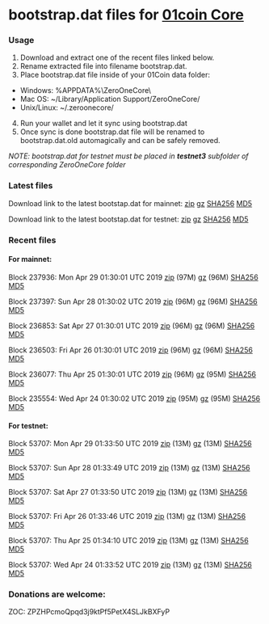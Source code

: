# bootstrap.dat files for [01coin Core](https://01coin.io)

### Usage

1. Download and extract one of the recent files linked below.
2. Rename extracted file into filename bootstrap.dat.
3. Place bootstrap.dat file inside of your 01Coin data folder:
 - Windows: %APPDATA%\ZeroOneCore\
 - Mac OS: ~/Library/Application Support/ZeroOneCore/
 - Unix/Linux: ~/.zeroonecore/
4. Run your wallet and let it sync using bootstrap.dat
5. Once sync is done bootstrap.dat file will be renamed to bootstrap.dat.old automagically and can be safely removed.

_NOTE: bootstrap.dat for testnet must be placed in **testnet3** subfolder of corresponding ZeroOneCore folder_

### Latest files
Download link to the latest bootstap.dat for mainnet: [zip](https://files.01coin.io/mainnet/bootstrap.dat.zip) [gz](https://files.01coin.io/mainnet/bootstrap.dat.tar.gz) [SHA256](https://files.01coin.io/mainnet/sha256.txt) [MD5](https://files.01coin.io/mainnet/md5.txt)

Download link to the latest bootstap.dat for testnet: [zip](https://files.01coin.io/testnet/bootstrap.dat.zip) [gz](https://files.01coin.io/testnet/bootstrap.dat.tar.gz) [SHA256](https://files.01coin.io/testnet/sha256.txt) [MD5](https://files.01coin.io/testnet/md5.txt)

### Recent files

#### For mainnet:

Block 237936: Mon Apr 29 01:30:01 UTC 2019 [zip](https://files.01coin.io/mainnet/2019-04-29/bootstrap.dat.zip) (97M) [gz](https://files.01coin.io/mainnet/2019-04-29/bootstrap.dat.tar.gz) (96M) [SHA256](https://files.01coin.io/mainnet/2019-04-29/sha256.txt) [MD5](https://files.01coin.io/mainnet/2019-04-29/md5.txt)

Block 237397: Sun Apr 28 01:30:02 UTC 2019 [zip](https://files.01coin.io/mainnet/2019-04-28/bootstrap.dat.zip) (96M) [gz](https://files.01coin.io/mainnet/2019-04-28/bootstrap.dat.tar.gz) (96M) [SHA256](https://files.01coin.io/mainnet/2019-04-28/sha256.txt) [MD5](https://files.01coin.io/mainnet/2019-04-28/md5.txt)

Block 236853: Sat Apr 27 01:30:01 UTC 2019 [zip](https://files.01coin.io/mainnet/2019-04-27/bootstrap.dat.zip) (96M) [gz](https://files.01coin.io/mainnet/2019-04-27/bootstrap.dat.tar.gz) (96M) [SHA256](https://files.01coin.io/mainnet/2019-04-27/sha256.txt) [MD5](https://files.01coin.io/mainnet/2019-04-27/md5.txt)

Block 236503: Fri Apr 26 01:30:01 UTC 2019 [zip](https://files.01coin.io/mainnet/2019-04-26/bootstrap.dat.zip) (96M) [gz](https://files.01coin.io/mainnet/2019-04-26/bootstrap.dat.tar.gz) (96M) [SHA256](https://files.01coin.io/mainnet/2019-04-26/sha256.txt) [MD5](https://files.01coin.io/mainnet/2019-04-26/md5.txt)

Block 236077: Thu Apr 25 01:30:01 UTC 2019 [zip](https://files.01coin.io/mainnet/2019-04-25/bootstrap.dat.zip) (96M) [gz](https://files.01coin.io/mainnet/2019-04-25/bootstrap.dat.tar.gz) (95M) [SHA256](https://files.01coin.io/mainnet/2019-04-25/sha256.txt) [MD5](https://files.01coin.io/mainnet/2019-04-25/md5.txt)

Block 235554: Wed Apr 24 01:30:02 UTC 2019 [zip](https://files.01coin.io/mainnet/2019-04-24/bootstrap.dat.zip) (95M) [gz](https://files.01coin.io/mainnet/2019-04-24/bootstrap.dat.tar.gz) (95M) [SHA256](https://files.01coin.io/mainnet/2019-04-24/sha256.txt) [MD5](https://files.01coin.io/mainnet/2019-04-24/md5.txt)


#### For testnet:

Block 53707: Mon Apr 29 01:33:50 UTC 2019 [zip](https://files.01coin.io/testnet/2019-04-29/bootstrap.dat.zip) (13M) [gz](https://files.01coin.io/testnet/2019-04-29/bootstrap.dat.tar.gz) (13M) [SHA256](https://files.01coin.io/testnet/2019-04-29/sha256.txt) [MD5](https://files.01coin.io/testnet/2019-04-29/md5.txt)

Block 53707: Sun Apr 28 01:33:49 UTC 2019 [zip](https://files.01coin.io/testnet/2019-04-28/bootstrap.dat.zip) (13M) [gz](https://files.01coin.io/testnet/2019-04-28/bootstrap.dat.tar.gz) (13M) [SHA256](https://files.01coin.io/testnet/2019-04-28/sha256.txt) [MD5](https://files.01coin.io/testnet/2019-04-28/md5.txt)

Block 53707: Sat Apr 27 01:33:50 UTC 2019 [zip](https://files.01coin.io/testnet/2019-04-27/bootstrap.dat.zip) (13M) [gz](https://files.01coin.io/testnet/2019-04-27/bootstrap.dat.tar.gz) (13M) [SHA256](https://files.01coin.io/testnet/2019-04-27/sha256.txt) [MD5](https://files.01coin.io/testnet/2019-04-27/md5.txt)

Block 53707: Fri Apr 26 01:33:46 UTC 2019 [zip](https://files.01coin.io/testnet/2019-04-26/bootstrap.dat.zip) (13M) [gz](https://files.01coin.io/testnet/2019-04-26/bootstrap.dat.tar.gz) (13M) [SHA256](https://files.01coin.io/testnet/2019-04-26/sha256.txt) [MD5](https://files.01coin.io/testnet/2019-04-26/md5.txt)

Block 53707: Thu Apr 25 01:34:10 UTC 2019 [zip](https://files.01coin.io/testnet/2019-04-25/bootstrap.dat.zip) (13M) [gz](https://files.01coin.io/testnet/2019-04-25/bootstrap.dat.tar.gz) (13M) [SHA256](https://files.01coin.io/testnet/2019-04-25/sha256.txt) [MD5](https://files.01coin.io/testnet/2019-04-25/md5.txt)

Block 53707: Wed Apr 24 01:33:52 UTC 2019 [zip](https://files.01coin.io/testnet/2019-04-24/bootstrap.dat.zip) (13M) [gz](https://files.01coin.io/testnet/2019-04-24/bootstrap.dat.tar.gz) (13M) [SHA256](https://files.01coin.io/testnet/2019-04-24/sha256.txt) [MD5](https://files.01coin.io/testnet/2019-04-24/md5.txt)


### Donations are welcome:

ZOC: ZPZHPcmoQpqd3j9ktPf5PetX4SLJkBXFyP
